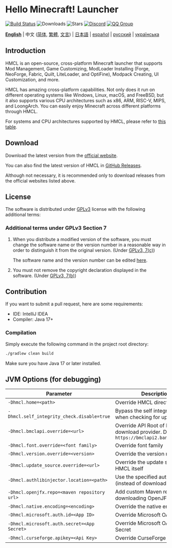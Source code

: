 # Hello Minecraft! Launcher

[![Build Status](https://ci.huangyuhui.net/job/HMCL/badge/icon?.svg)](https://ci.huangyuhui.net/job/HMCL)
![Downloads](https://img.shields.io/github/downloads/HMCL-dev/HMCL/total?style=flat)
![Stars](https://img.shields.io/github/stars/HMCL-dev/HMCL?style=flat)
[![Discord](https://img.shields.io/discord/995291757799538688.svg?label=&logo=discord&logoColor=ffffff&color=7389D8&labelColor=6A7EC2)](https://discord.gg/jVvC7HfM6U)
[![QQ Group](https://img.shields.io/badge/QQ-HMCL-bright?label=&logo=qq&logoColor=ffffff&color=1EBAFC&labelColor=1DB0EF&logoSize=auto)](https://docs.hmcl.net/groups.html)

<ins>**English**</ins> | 中文 ([简体](README_zh.md), [繁體](README_zh_Hant.md), [文言](README_lzh.md)) | [日本語](README_ja.md) | 
[español](README_es.md) | [русский](README_ru.md) | [українська](README_uk.md)

## Introduction

HMCL is an open-source, cross-platform Minecraft launcher that supports Mod Management, Game Customizing, ModLoader Installing (Forge, NeoForge, Fabric, Quilt, LiteLoader, and OptiFine), Modpack Creating, UI Customization, and more.

HMCL has amazing cross-platform capabilities. Not only does it run on different operating systems like Windows, Linux, macOS, and FreeBSD, but it also supports various CPU architectures such as x86, ARM, RISC-V, MIPS, and LoongArch. You can easily enjoy Minecraft across different platforms through HMCL.

For systems and CPU architectures supported by HMCL, please refer to [this table](PLATFORM.md).

## Download

Download the latest version from the [official website](https://hmcl.huangyuhui.net/download).

You can also find the latest version of HMCL in [GitHub Releases](https://github.com/HMCL-dev/HMCL/releases).

Although not necessary, it is recommended only to download releases from the official websites listed above.

## License

The software is distributed under [GPLv3](https://www.gnu.org/licenses/gpl-3.0.html) license with the following additional terms:

### Additional terms under GPLv3 Section 7

1. When you distribute a modified version of the software, you must change the software name or the version number in a reasonable way in order to distinguish it from the original version. (Under [GPLv3, 7(c)](https://github.com/HMCL-dev/HMCL/blob/11820e31a85d8989e41d97476712b07e7094b190/LICENSE#L372-L374))

   The software name and the version number can be edited [here](https://github.com/HMCL-dev/HMCL/blob/javafx/HMCL/src/main/java/org/jackhuang/hmcl/Metadata.java#L33-L35).

2. You must not remove the copyright declaration displayed in the software. (Under [GPLv3, 7(b)](https://github.com/HMCL-dev/HMCL/blob/11820e31a85d8989e41d97476712b07e7094b190/LICENSE#L368-L370))

## Contribution

If you want to submit a pull request, here are some requirements:

* IDE: IntelliJ IDEA
* Compiler: Java 17+

### Compilation

Simply execute the following command in the project root directory:

```bash
./gradlew clean build
```

Make sure you have Java 17 or later installed.

## JVM Options (for debugging)

| Parameter                                    | Description                                                                                   |
| -------------------------------------------- | --------------------------------------------------------------------------------------------- |
| `-Dhmcl.home=<path>`                         | Override HMCL directory                                                                       |
| `-Dhmcl.self_integrity_check.disable=true`   | Bypass the self integrity check when checking for updates                                     |
| `-Dhmcl.bmclapi.override=<url>`              | Override API Root of BMCLAPI download provider. Defaults to `https://bmclapi2.bangbang93.com` |
| `-Dhmcl.font.override=<font family>`         | Override font family                                                                          |
| `-Dhmcl.version.override=<version>`          | Override the version number                                                                   |
| `-Dhmcl.update_source.override=<url>`        | Override the update source for HMCL itself                                                    |
| `-Dhmcl.authlibinjector.location=<path>`     | Use the specified authlib-injector (instead of downloading one)                               |
| `-Dhmcl.openjfx.repo=<maven repository url>` | Add custom Maven repository for downloading OpenJFX                                           |
| `-Dhmcl.native.encoding=<encoding>`          | Override the native encoding                                                                  |
| `-Dhmcl.microsoft.auth.id=<App ID>`          | Override Microsoft OAuth App ID                                                               |
| `-Dhmcl.microsoft.auth.secret=<App Secret>`  | Override Microsoft OAuth App Secret                                                           |
| `-Dhmcl.curseforge.apikey=<Api Key>`         | Override CurseForge API Key                                                                   |
